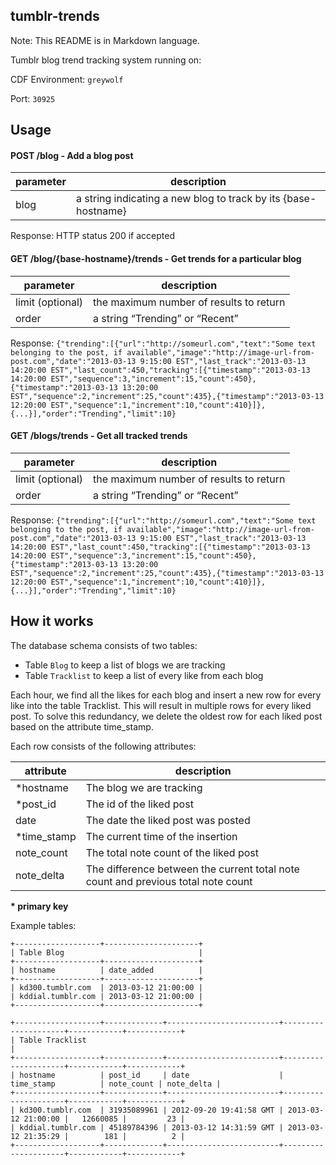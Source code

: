 ## tumblr-trends ##

Note: This README is in Markdown language.

Tumblr blog trend tracking system running on:

CDF Environment: ```greywolf```

Port: ```30925```

## Usage ##

#### POST /blog - Add a blog post ####

|parameter|description|
|---|---|
| blog | a string indicating a new blog to track by its {base-hostname} |
Response: HTTP status 200 if accepted

#### GET /blog/{base-hostname}/trends - Get trends for a particular blog ####

|parameter|description|
|---|---|
| limit (optional) | the maximum number of results to return |
| order | a string “Trending” or “Recent” |

Response:
```{"trending":[{"url":"http://someurl.com","text":"Some text belonging to the post, if available","image":"http://image-url-from-post.com","date":"2013-03-13 9:15:00 EST","last_track":"2013-03-13 14:20:00 EST","last_count":450,"tracking":[{"timestamp":"2013-03-13 14:20:00 EST","sequence":3,"increment":15,"count":450},{"timestamp":"2013-03-13 13:20:00 EST","sequence":2,"increment":25,"count":435},{"timestamp":"2013-03-13 12:20:00 EST","sequence":1,"increment":10,"count":410}]},{...}],"order":"Trending","limit":10}```

#### GET /blogs/trends - Get all tracked trends ####

| parameter | description |
|---|---|
| limit (optional) | the maximum number of results to return |
| order | a string “Trending” or “Recent” |

Response:
```{"trending":[{"url":"http://someurl.com","text":"Some text belonging to the post, if available","image":"http://image-url-from-post.com","date":"2013-03-13 9:15:00 EST","last_track":"2013-03-13 14:20:00 EST","last_count":450,"tracking":[{"timestamp":"2013-03-13 14:20:00 EST","sequence":3,"increment":15,"count":450},{"timestamp":"2013-03-13 13:20:00 EST","sequence":2,"increment":25,"count":435},{"timestamp":"2013-03-13 12:20:00 EST","sequence":1,"increment":10,"count":410}]},{...}],"order":"Trending","limit":10}```


## How it works ##

The database schema consists of two tables:
+ Table ```Blog``` to keep a list of blogs we are tracking
+ Table ```Tracklist``` to keep a list of every like from each blog

Each hour, we find all the likes for each blog and insert a new row for every like into the table Tracklist. This will result in multiple rows for every liked post.  To solve this redundancy, we delete the oldest row for each liked post based on the attribute time_stamp.

Each row consists of the following attributes:

| attribute | description |
|---|---|
|*hostname|The blog we are tracking|
|*post_id|The id of the liked post|
|date|The date the liked post was posted|
|*time_stamp|The current time of the insertion|
|note_count|The total note count of the liked post|
|note_delta|The difference between the current total note count and previous total note count|
__* primary key__

Example tables:

	+-------------------+---------------------+
	| Table Blog                              |
	+-------------------+---------------------+
	| hostname          | date_added          |
	+-------------------+---------------------+
	| kd300.tumblr.com  | 2013-03-12 21:00:00 |
	| kddial.tumblr.com | 2013-03-12 21:00:00 |
	+-------------------+---------------------+

	+-------------------+-------------+-------------------------+---------------------+------------+------------+
	| Table Tracklist                                                                                           |
	+-------------------+-------------+-------------------------+---------------------+------------+------------+
	| hostname          | post_id     | date                    | time_stamp          | note_count | note_delta |
	+-------------------+-------------+-------------------------+---------------------+------------+------------+
	| kd300.tumblr.com  | 31935089961 | 2012-09-20 19:41:58 GMT | 2013-03-12 21:00:00 |   12660085 |         23 |
	| kddial.tumblr.com | 45189784396 | 2013-03-12 14:31:59 GMT | 2013-03-12 21:35:29 |        181 |          2 |
	+-------------------+-------------+-------------------------+---------------------+------------+------------+



